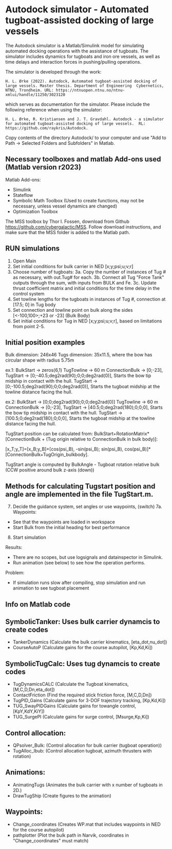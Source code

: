 # Autodock simulator - Automated tugboat-assisted docking of large vessels

The Autodock simulator is a Matlab/Simulink model for simulating automated docking operations with the assistance of tugboats. The simulator includes dynamics for tugboats and iron ore vessels, as well as time delays and interaction forces in pushing/pulling operations. 

The simulator is developed through the work:

	H. L. Ørke (2022). Autodock, Automated tugboat-assisted docking of large vessels. Master thesis. Department of Engineering 	Cybernetics, NTNU, Trondheim. URL: https://ntnuopen.ntnu.no/ntnu-xmlui/handle/11250/3023120  

which serves as documentation for the simulator. Please include the following reference when using the simulator:

	H. L. Ørke, R. Kristiansen and J. T. Gravdahl. Autodock - a simulator for automated tugboat-assisted docking of large vessels. 	RL: https://github.com/raykris/Autodock. 

Copy contents of the directory Autodock/ to your computer and use "Add to Path -> Selected Folders and Subfolders" in Matlab.

 Necessary toolboxes and matlab Add-ons used (Matlab version r2023)
-

Matlab Add-ons:
- Simulink
- Stateflow
- Symbolic Math Toolbox (Used to create functions, may not be necessary, unless vessel dynamics are changed)
- Optimization Toolbox 

The MSS toolbox by Thor I. Fossen, download from Github https://github.com/cybergalactic/MSS. Follow download instructions, and make sure that the MSS folder is added to the Matlab path.


 RUN simulations
-


1. Open Main
2. Set initial conditions for bulk carrier in NED [x;y;psi;u;v;r] 
3. Choose number of tugboats:
3a. Copy the number of instances of Tug # as necessary, with out.Tug# for each.
3b. Connect all Tug "Force Tank" outputs through the sum, with inputs from BULK and Fe.
3c. Update thrust coefficient matrix and initial conditions for the time delay in the control system
4. Set towline lengths for the tugboats in instances of Tug #, connection at [17.5; 0] in Tug body
5. Set connection and towline point on bulk along the sides [<-100,100>;+23 or -23] (Bulk Body) 
6. Set initial conditions for Tug in NED [x;y;psi;u;v;r], based on limitations from point 2-5.

Initial position examples
-----------------------------------------------------------
Bulk dimension: 246x46
Tugs dimension: 35x11.5, where the bow has circular shape with radius 5.75m

ex.1: 
BulkStart 	-> zeros(6,1)
TugTowline 	-> 60 m
ConnectionBulk	-> [0;-23], 
TugStart	-> [0;-40.5;deg2rad(90);0;0;deg2rad(0)], Starts the bow tip midship in contact with the hull.
TugStart	-> [0;-100.5;deg2rad(90);0;0;deg2rad(0)], Starts the tugboat midship at the towline distance facing the hull.

ex.2: 
BulkStart 	-> [0;0;deg2rad(90);0;0;deg2rad(0)]
TugTowline 	-> 60 m
ConnectionBulk	-> [0;-23], 
TugStart	-> [40.5;0;deg2rad(180);0;0;0], Starts the bow tip midship in contact with the hull.
TugStart	-> [100.5;0;deg2rad(180);0;0;0], Starts the tugboat midship at the towline distance facing the hull.

TugStart position can be calculated from: BulkStart+RotationMatrix*[ConnectionBulk + (Tug origin relative to ConnectionBulk in bulk body)]:

[x_T;y_T]=[x_B;y_B]+[cos(psi_B), -sin(psi_B); sin(psi_B), cos(psi_B)]*[ConnectionBulk+TugOrigin_bulkbody]. 

TugStart angle is computed by BulkAngle - Tugboat rotation relative bulk (CCW positive around bulk z-axis (down))

Methods for calculating Tugstart position and angle are implemented in the file TugStart.m.
------------------------------------------------------------------------------------------------------

7. Decide the guidance system, set angles or use waypoints, (switch)
7a. Waypoints:
- See that the waypoints are loaded in workspace
- Start Bulk from the initial heading for best performance
8. Start simulation

Results:
- There are no scopes, but use logsignals and datainspector in Simulink.
- Run animation (see below) to see how the operation performs. 

Problem:
- If simulation runs slow after compiling, stop simulation and run animation to see tugboat placement


 Info on Matlab code
-

SymbolicTanker: Uses bulk carrier dynamcis to create codes
-----------------------------------------------------------
- TankerDynamics 	(Calculate the bulk carrier kinematics, [eta_dot,nu_dot])
- CourseAutoP 		(Calculate gains for the course autopilot, [Kp,Kd,Ki])		


SymbolicTugCalc: Uses tug dynamcis to create codes
-----------------------------------------------------------
- TugDynamicsCALC	(Calculate the Tugboat kinematics, [M,C,D,Dn,eta_dot])
- ContactFriction	(Find the required stick friction force, [M,C,D,Dn])	
- TugPID_Gains 		(Calculate gains for 3-DOF trajectory tracking, [Kp,Kd,Ki])
- TUG_SwayPIDGains      (Calculate gains for towangle control, [KpY,KdY,KiY])
- TUG_SurgePI		(Calculate gains for surge control, [Msurge,Kp,Ki])


Control allocation:
-----------------------------------------------------------
- QPsolver_Bulk: 	(Control allocation for bulk carrier (tugboat operation))
- TugAlloc_lbub: 	(Control allocation tugboat, azimuth thrusters with rotation)


Animations:
-----------------------------------------------------------
- AnimatingTugs 	(Animates the bulk carrier with x number of tugboats in 2D.)
- DrawTugShip  		(Create figures to the animation)

Waypoints: 
-----------------------------------------------------------
- Change_coordinates 	(Creates WP.mat that includes waypoints in NED for the course autopilot)
- pathplotter 		(Plot the bulk path in Narvik, coordinates in "Change_coordinates" must match)


